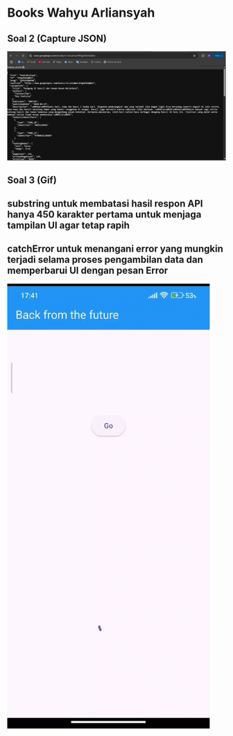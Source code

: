 # Books Wahyu Arliansyah

## Soal 2 (Capture JSON)

![soal2](images/api-json.png)

## Soal 3 (Gif)

## substring untuk membatasi hasil respon API hanya 450 karakter pertama untuk menjaga tampilan UI agar tetap rapih

## catchError untuk menangani error yang mungkin terjadi selama proses pengambilan data dan memperbarui UI dengan pesan Error

![soal3](images/soal3.gif)
